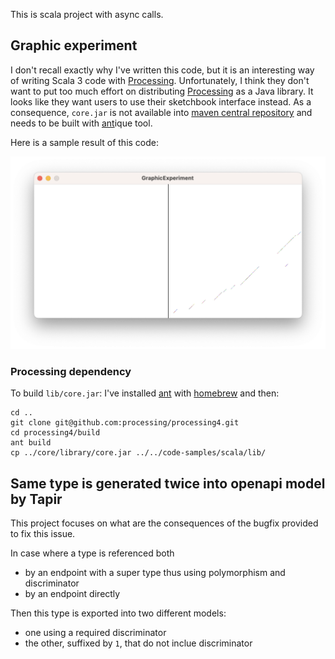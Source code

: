 This is scala project with async calls.

## Graphic experiment

I don't recall exactly why I've written this code, but it is an interesting way of writing Scala 3 code with
[Processing]. Unfortunately, I think they don't want to put too much effort on distributing [Processing] as a Java
library. It looks like they want users to use their sketchbook interface instead. As a consequence, `core.jar` is not
available into [maven central repository] and needs to be built with [ant]ique tool.

Here is a sample result of this code:

![GraphicExperiment running result](assets/GraphicExperiment.png)

### Processing dependency

To build `lib/core.jar`: I've installed [ant] with [homebrew] and then:

```shell
cd ..
git clone git@github.com:processing/processing4.git
cd processing4/build
ant build
cp ../core/library/core.jar ../../code-samples/scala/lib/
```

## Same type is generated twice into openapi model by Tapir

This project focuses on what are the consequences of the bugfix provided to fix this issue.

In case where a type is referenced both
- by an endpoint with a super type thus using polymorphism and discriminator
- by an endpoint directly

Then this type is exported into two different models:
- one using a required discriminator
- the other, suffixed by `1`, that do not inclue discriminator


[ant]: https://ant.apache.org "Web site of the Apache Ant project"
[maven central repository]: https://central.sonatype.com
[homebrew]: https://brew.sh "Web site of Homebrew: The Missing Package Manager for macOS (or Linux)"
[Processing]: https://processing.org "Web site of Processing: a flexible software sketchbook and a language for learning how to code."
